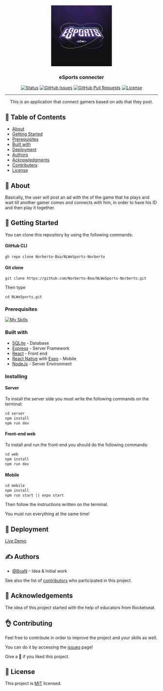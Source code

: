 <p align="center">
  <a href="" rel="noopener">
 <img width=200px height=200px src="./mobile/assets/icon.png" alt="Project logo"></a>
</p>

<h3 align="center">eSports connecter</h3>

<div align="center">

[![Status](https://img.shields.io/badge/status-active-success.svg)]()
[![GitHub Issues](https://img.shields.io/github/issues/kylelobo/The-Documentation-Compendium.svg)](https://github.com/kylelobo/The-Documentation-Compendium/issues)
[![GitHub Pull Requests](https://img.shields.io/github/issues-pr/kylelobo/The-Documentation-Compendium.svg)](https://github.com/kylelobo/The-Documentation-Compendium/pulls)
[![License](https://img.shields.io/badge/license-MIT-blue.svg)](/LICENSE)

</div>

---

<p align="center"> This is an application that connect gamers based on ads that they post.
    <br> 
</p>

## 📝 Table of Contents

- [About](#about)
- [Getting Started](#getting_started)
- [Prerequisites](#prerequisites)
- [Built with](#builtwith)
- [Deployment](#deployment)
- [Authors](#authors)
- [Acknowledgments](#acknowledgement)
- [Contributers](#contributers)
- [License](#license)

## 🧐 About <a name = "about"></a>

Basically, the user will post an ad with the of the game that he plays and wait till another gamer comes and connects with him, in order to have his ID and then play it together.

## 🏁 Getting Started <a name = "getting_started"></a>

You can clone this repository by using the following commands:

#### GitHub CLI
``` 
gh repo clone Norberto-Boa/NLWeSports-Norberto 
```

#### Git clone
```
git clone https://github.com/Norberto-Boa/NLWeSports-Norberto.git
```

Then type 
```
cd NLWeSports.git
```


### Prerequisites <a name="prerequisites"></a>
 [![My Skills](https://skills.thijs.gg/icons?i=nodejs,f&theme=light)](https://skills.thijs.gg)


### Built with <a name="builtwith"></a>
- [SQLite](https://sqlite.org/index.html/) - Database
- [Express](https://expressjs.com/) - Server Framework
- [React](https://react.dev/) - Front end
- [React Native](https://reactnative.dev/) with [Expo](https://expo.dev/) - Mobile
- [NodeJs](https://nodejs.org/en/) - Server Environment

### Installing <a name="installing"></a>

#### Server
To install the server side you must write the following commands on the terminal:
```
cd server
npm install 
npm run dev
```

#### Front-end web
To install and run the front-end you should do the following commands:

```
cd web
npm install
npm run dev
```

#### Mobile


```
cd mobile 
npm install
npm run start || expo start
```
Then follow the instructions written on the terminal. 

You must run everything at the same time!


## 🚀 Deployment <a name = "deployment"></a>
[Live Demo]("#)


## ✍️ Authors <a name = "authors"></a>

- [@BoaN](https://github.com/Norberto-Boa) - Idea & Initial work

See also the list of [contributors](https://github.com/Norberto-Boa/NLWeSports-Norberto/graphs/contributors) who participated in this project.

## 🎉 Acknowledgements <a name = "acknowledgement"></a>

The idea of this project started with the help of educators from Rocketseat.


## 👌 Contributing <a name="contributers"></a>

Feel free to contribute in order to improve the project and your skills as well.

You can do it by accessing the [issues](https://github.com/Norberto-Boa/NLWeSports-Norberto/issues) page!

Give a 🌟 if you liked this project.

## 📄 License <a name="license"></a>

This project is [MIT](https://github.com/git/git-scm.com/blob/main/MIT-LICENSE.txt) licensed.

